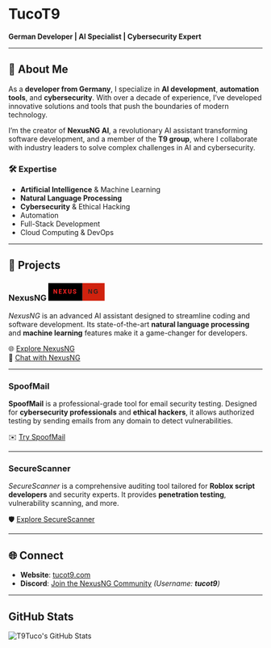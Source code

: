 # TucoT9  

**German Developer | AI Specialist | Cybersecurity Expert**  

---

## 🌟 About Me  

As a **developer from Germany**, I specialize in **AI development**, **automation tools**, and **cybersecurity**. With over a decade of experience, I’ve developed innovative solutions and tools that push the boundaries of modern technology.  

I’m the creator of **NexusNG AI**, a revolutionary AI assistant transforming software development, and a member of the **T9 group**, where I collaborate with industry leaders to solve complex challenges in AI and cybersecurity.  

### 🛠 Expertise  
- **Artificial Intelligence** & Machine Learning  
- **Natural Language Processing**  
- **Cybersecurity** & Ethical Hacking  
- Automation  
- Full-Stack Development  
- Cloud Computing & DevOps  

---

## 🚀 Projects  

### **NexusNG** <svg xmlns="http://www.w3.org/2000/svg" width="111.76569938659668" height="35" viewBox="0 0 111.76569938659668 35"><rect width="67.78129959106445" height="35" fill="#000000"/><rect x="67.78129959106445" width="43.98439979553223" height="35" fill="#d0220e"/><text x="33.89064979553223" y="21.5" font-size="12" font-family="'Roboto', sans-serif" fill="#fc2323" text-anchor="middle" letter-spacing="2">NEXUS</text><text x="89.77349948883057" y="21.5" font-size="12" font-family="'Montserrat', sans-serif" fill="#252323" text-anchor="middle" font-weight="900" letter-spacing="2">NG</text></svg>
*NexusNG* is an advanced AI assistant designed to streamline coding and software development. Its state-of-the-art **natural language processing** and **machine learning** features make it a game-changer for developers.  

🌐 [Explore NexusNG](https://nexusng.site/)  
🤖 [Chat with NexusNG](https://nexusng.de/)  

---

### **SpoofMail**  
**SpoofMail** is a professional-grade tool for email security testing. Designed for **cybersecurity professionals** and **ethical hackers**, it allows authorized testing by sending emails from any domain to detect vulnerabilities.  

✉️ [Try SpoofMail](https://spoofmail.tucot9.com/)  

---

### **SecureScanner**  
*SecureScanner* is a comprehensive auditing tool tailored for **Roblox script developers** and security experts. It provides **penetration testing**, vulnerability scanning, and more.  

🛡️ [Explore SecureScanner](https://cheat.tucot9.com/)  

---

## 🌐 Connect  

- **Website**: [tucot9.com](https://tucot9.com/)  
- **Discord**: [Join the NexusNG Community](https://discord.gg/nexusng) *(Username: **tucot9**)*

---

## GitHub Stats

![T9Tuco's GitHub Stats](https://github-readme-stats.vercel.app/api?username=T9Tuco&show_icons=true&theme=radical)
